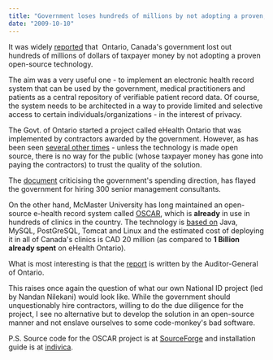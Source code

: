 ```yaml
---
title: "Government loses hundreds of millions by not adopting a proven, open-source solution"
date: "2009-10-10"
---
```


It was widely [reported](http://www.cbc.ca/canada/toronto/story/2009/10/09/mcmaster-medical-records-oscar674.html) that  Ontario, Canada's government lost out hundreds of millions of dollars of taxpayer money by not adopting a proven open-source technology.

The aim was a very useful one - to implement an electronic health record system that can be used by the government, medical practitioners and patients as a central repository of verifiable patient record data. Of course, the system needs to be architected in a way to provide limited and selective access to certain individuals/organizations - in the interest of privacy.

The Govt. of Ontario started a project called eHealth Ontario that was implemented by contractors awarded by the government. However, as has been seen [several other times](http://www.washingtonpost.com/wp-dyn/content/article/2006/08/17/AR2006081701485.html) - unless the technology is made open source, there is no way for the public (whose taxpayer money has gone into paying the contractors) to trust the quality of the solution.

The [document](http://www.auditor.on.ca/en/reports_en/ehealth_en.pdf) criticising the government's spending direction, has flayed the government for hiring 300 senior management consultants.

On the other hand, McMaster University has long maintained an open-source e-health record system called [OSCAR](http://www.oscarcanada.org/), which is **already** in use in hundreds of clinics in the country. The technology is [based on](http://indivica.com/?page_id=40) Java, MySQL, PostGreSQL, Tomcat and Linux and the estimated cost of deploying it in all of Canada's clinics is CAD 20 million (as compared to **1 Billion already spent** on eHealth Ontario).

What is most interesting is that the [report](http://www.auditor.on.ca/en/reports_en/ehealth_en.pdf) is written by the Auditor-General of Ontario.

This raises once again the question of what our own National ID project (led by Nandan Nilekani) would look like. While the government should unquestionably hire contractors, willing to do the due diligence for the project, I see no alternative but to develop the solution in an open-source manner and not enslave ourselves to some code-monkey's bad software.

P.S. Source code for the OSCAR project is at [SourceForge](http://sourceforge.net/projects/oscarmcmaster/) and installation guide is at [indivica](http://indivica.com/?page_id=40).
